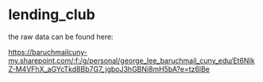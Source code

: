 # lending_club

the raw data can be found here:

https://baruchmailcuny-my.sharepoint.com/:f:/g/personal/george_lee_baruchmail_cuny_edu/Et6NIkZ-M4VFhX_aGYcTkd8Bb7G7_jgboJ3hGBNi8mH5bA?e=tz6lBe
